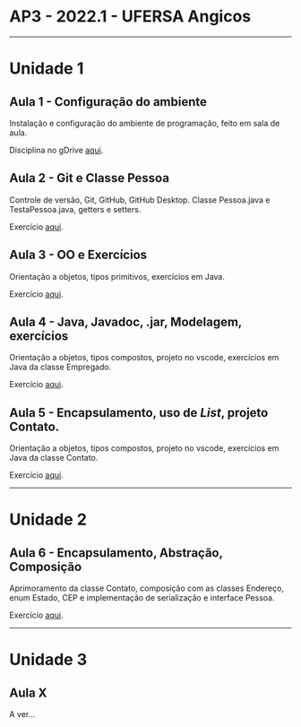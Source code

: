 # AP3 - 2022.1 - UFERSA Angicos

---

# Unidade 1

## Aula 1 - Configuração do ambiente
Instalação e configuração do ambiente de programação, feito em sala de aula.

Disciplina no gDrive [aqui](https://drive.google.com/open?id=1Cjczcx-O7izOqtwkY0DaNuokbn9cJmOr).

## Aula 2 - Git e Classe Pessoa
Controle de versão, Git, GitHub, GitHub Desktop. Classe Pessoa.java e TestaPessoa.java, getters e setters.

Exercício [aqui](unidade1/aula2_exercicios.md).

## Aula 3 - OO e Exercícios
Orientação a objetos, tipos primitivos, exercícios em Java.

Exercício [aqui](unidade1/aula3_exercicios.md).

## Aula 4 - Java, Javadoc, .jar, Modelagem, exercícios
Orientação a objetos, tipos compostos, projeto no vscode, exercícios em Java da classe Empregado.

Exercício [aqui](unidade1/aula4_exercicios.md).

## Aula 5 - Encapsulamento, uso de *List*, projeto Contato.
Orientação a objetos, tipos compostos, projeto no vscode, exercícios em Java da classe Contato.

Exercício [aqui](unidade1/aula5_exercicios.md).

---

# Unidade 2

## Aula 6 - Encapsulamento, Abstração, Composição
Aprimoramento da classe Contato, composição com as classes Endereço, enum Estado, CEP e implementação de serialização e interface Pessoa.

Exercício [aqui](unidade2/aula6_exercicios.md).

---

# Unidade 3

## Aula X
A ver...
